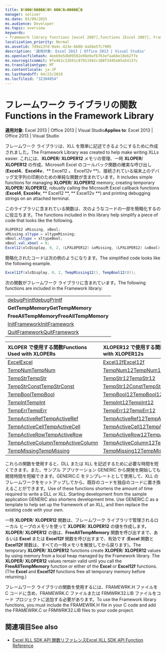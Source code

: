 ```yaml
---
title: �t���[�����[�N ���C�u�����̊֐�
manager: soliver
ms.date: 03/09/2015
ms.audience: Developer
ms.topic: overview
keywords:
- framework library functions [excel 2007],functions [Excel 2007], Framework library
localization_priority: Normal
ms.assetid: 7d9a13fd-9a4c-423e-bb08-4a5be57c7905
description: '適用対象: Excel 2013 | Office 2013 | Visual Studio'
ms.openlocfilehash: 4eeb9e5db09592e98e9afb763efaa6be18eb2f7e
ms.sourcegitcommit: 8fe462c32b91c87911942c188f3445e85a54137c
ms.translationtype: MT
ms.contentlocale: ja-JP
ms.lasthandoff: 04/23/2019
ms.locfileid: "32304054"
---
```

# <a name="functions-in-the-framework-library"></a><span data-ttu-id="515c0-104">フレームワーク ライブラリの関数</span><span class="sxs-lookup"><span data-stu-id="515c0-104">Functions in the Framework Library</span></span>

<span data-ttu-id="515c0-105">**適用対象**: Excel 2013 | Office 2013 | Visual Studio</span><span class="sxs-lookup"><span data-stu-id="515c0-105">**Applies to**: Excel 2013 | Office 2013 | Visual Studio</span></span> 
  
<span data-ttu-id="515c0-106">フレームワーク ライブラリは、XLL を簡単に記述できるようにするために作成されました。</span><span class="sxs-lookup"><span data-stu-id="515c0-106">The Framework Library was created to help make writing XLLs easier.</span></span> <span data-ttu-id="515c0-107">これには、**XLOPER**/ **XLOPER12** メモリの管理、一時 **XLOPER**/ **XLOPER12** の作成、Microsoft Excel のコールバック関数の確実な呼び出し (**Excel4**、**Excel4v**、\*\* Excel12 **、** Excel12v \*\*)、接続されている端末上のデバッグ文字列の印刷のための単純な関数が含まれています。</span><span class="sxs-lookup"><span data-stu-id="515c0-107">It includes simple functions for managing **XLOPER**/ **XLOPER12** memory, creating temporary **XLOPER**/ **XLOPER12**, robustly calling the Microsoft Excel callback functions (**Excel4**, **Excel4v**, \*\* Excel12 \*\*, \*\* Excel12v \*\*) and printing debugging strings on an attached terminal.</span></span>
  
<span data-ttu-id="515c0-108">このライブラリに含まれている関数は、次のようなコードの一部を簡略化するのに役立ちます。</span><span class="sxs-lookup"><span data-stu-id="515c0-108">The functions included in this library help simplify a piece of code that looks like the following.</span></span>
  
```cs
XLOPER12 xMissing, xBool;
xMissing.xltype = xltypeMissing;
xBool.xltype = xltypeBool;
xBool.val.xbool = 0;
Excel12(xlcDisplay, 0, 2, (LPXLOPER12) &xMissing, (LPXLOPER12) &xBool);
```

<span data-ttu-id="515c0-109">簡略化されたコードは次の例のようになります。</span><span class="sxs-lookup"><span data-stu-id="515c0-109">The simplified code looks like the following example.</span></span>
  
```cs
Excel12f(xlcDisplay, 0, 2, TempMissing12(), TempBool12(0));
```

<span data-ttu-id="515c0-110">次の関数がフレームワーク ライブラリに含まれています。</span><span class="sxs-lookup"><span data-stu-id="515c0-110">The following functions are included in the Framework library:</span></span>
  
||
|:-----|
|[<span data-ttu-id="515c0-111">debugPrintf</span><span class="sxs-lookup"><span data-stu-id="515c0-111">debugPrintf</span></span>](debugprintf.md) <br/> |
|<span data-ttu-id="515c0-112">**GetTempMemory**</span><span class="sxs-lookup"><span data-stu-id="515c0-112">**GetTempMemory**</span></span> <br/> |
|<span data-ttu-id="515c0-113">**FreeAllTempMemory**</span><span class="sxs-lookup"><span data-stu-id="515c0-113">**FreeAllTempMemory**</span></span> <br/> |
|[<span data-ttu-id="515c0-114">InitFramework</span><span class="sxs-lookup"><span data-stu-id="515c0-114">InitFramework</span></span>](initframework.md) <br/> |
|[<span data-ttu-id="515c0-115">QuitFramework</span><span class="sxs-lookup"><span data-stu-id="515c0-115">QuitFramework</span></span>](quitframework.md) <br/> |
   
|<span data-ttu-id="515c0-116">**XLOPER で使用する関数**</span><span class="sxs-lookup"><span data-stu-id="515c0-116">**Functions Used with XLOPERs**</span></span>|<span data-ttu-id="515c0-117">**XLOPER12 で使用する関数**</span><span class="sxs-lookup"><span data-stu-id="515c0-117">**Functions Used with XLOPER12s**</span></span>|
|:-----|:-----|
|[<span data-ttu-id="515c0-118">Excel</span><span class="sxs-lookup"><span data-stu-id="515c0-118">Excel</span></span>](excel-excel12f.md) <br/> |[<span data-ttu-id="515c0-119">Excel12f</span><span class="sxs-lookup"><span data-stu-id="515c0-119">Excel12f</span></span>](excel-excel12f.md) <br/> |
|[<span data-ttu-id="515c0-120">TempNum</span><span class="sxs-lookup"><span data-stu-id="515c0-120">TempNum</span></span>](tempnum-tempnum12.md) <br/> |[<span data-ttu-id="515c0-121">TempNum12</span><span class="sxs-lookup"><span data-stu-id="515c0-121">TempNum12</span></span>](tempnum-tempnum12.md) <br/> |
|[<span data-ttu-id="515c0-122">TempStr</span><span class="sxs-lookup"><span data-stu-id="515c0-122">TempStr</span></span>](tempstr.md) <br/> |[<span data-ttu-id="515c0-123">TempStr12</span><span class="sxs-lookup"><span data-stu-id="515c0-123">TempStr12</span></span>](tempstrconst-tempstr12.md) <br/> |
|[<span data-ttu-id="515c0-124">TempStrConst</span><span class="sxs-lookup"><span data-stu-id="515c0-124">TempStrConst</span></span>](tempstrconst-tempstr12.md) <br/> |[<span data-ttu-id="515c0-125">TempStr12Const</span><span class="sxs-lookup"><span data-stu-id="515c0-125">TempStr12Const</span></span>](tempstrconst-tempstr12.md) <br/> |
|[<span data-ttu-id="515c0-126">TempBool</span><span class="sxs-lookup"><span data-stu-id="515c0-126">TempBool</span></span>](tempbool-tempbool12.md) <br/> |[<span data-ttu-id="515c0-127">TempBool12</span><span class="sxs-lookup"><span data-stu-id="515c0-127">TempBool12</span></span>](tempbool-tempbool12.md) <br/> |
|[<span data-ttu-id="515c0-128">TempInt</span><span class="sxs-lookup"><span data-stu-id="515c0-128">TempInt</span></span>](tempint-tempint12.md) <br/> |[<span data-ttu-id="515c0-129">TempInt12</span><span class="sxs-lookup"><span data-stu-id="515c0-129">TempInt12</span></span>](tempint-tempint12.md) <br/> |
|[<span data-ttu-id="515c0-130">TempErr</span><span class="sxs-lookup"><span data-stu-id="515c0-130">TempErr</span></span>](temperr-temperr12.md) <br/> |[<span data-ttu-id="515c0-131">TempErr12</span><span class="sxs-lookup"><span data-stu-id="515c0-131">TempErr12</span></span>](temperr-temperr12.md) <br/> |
|[<span data-ttu-id="515c0-132">TempActiveRef</span><span class="sxs-lookup"><span data-stu-id="515c0-132">TempActiveRef</span></span>](tempactiveref-tempactiveref12.md) <br/> |[<span data-ttu-id="515c0-133">TempActiveRef12</span><span class="sxs-lookup"><span data-stu-id="515c0-133">TempActiveRef12</span></span>](tempactiveref-tempactiveref12.md) <br/> |
|[<span data-ttu-id="515c0-134">TempActiveCell</span><span class="sxs-lookup"><span data-stu-id="515c0-134">TempActiveCell</span></span>](tempactivecell-tempactivecell12.md) <br/> |[<span data-ttu-id="515c0-135">TempActiveCell12</span><span class="sxs-lookup"><span data-stu-id="515c0-135">TempActiveCell12</span></span>](tempactivecell-tempactivecell12.md) <br/> |
|[<span data-ttu-id="515c0-136">TempActiveRow</span><span class="sxs-lookup"><span data-stu-id="515c0-136">TempActiveRow</span></span>](tempactiverow-tempactiverow12.md) <br/> |[<span data-ttu-id="515c0-137">TempActiveRow12</span><span class="sxs-lookup"><span data-stu-id="515c0-137">TempActiveRow12</span></span>](tempactiverow-tempactiverow12.md) <br/> |
|[<span data-ttu-id="515c0-138">TempActiveColumn</span><span class="sxs-lookup"><span data-stu-id="515c0-138">TempActiveColumn</span></span>](tempactivecolumn-tempactivecolumn12.md) <br/> |[<span data-ttu-id="515c0-139">TempActiveColumn12</span><span class="sxs-lookup"><span data-stu-id="515c0-139">TempActiveColumn12</span></span>](tempactivecolumn-tempactivecolumn12.md) <br/> |
|[<span data-ttu-id="515c0-140">TempMissing</span><span class="sxs-lookup"><span data-stu-id="515c0-140">TempMissing</span></span>](tempmissing-tempmissing12.md) <br/> |[<span data-ttu-id="515c0-141">TempMissing12</span><span class="sxs-lookup"><span data-stu-id="515c0-141">TempMissing12</span></span>](tempmissing-tempmissing12.md) <br/> |
   
<span data-ttu-id="515c0-p102">これらの関数を使用すると、DLL または XLL を記述するために必要な時間を短くできます。また、サンプル アプリケーション GENERIC から開発を開始しても開発時間を短縮できます。GENERIC.C をテンプレートとして使用して、XLL のフレームワークをセットアップしてから、既存のコードを独自のコードに置き換えることができます。</span><span class="sxs-lookup"><span data-stu-id="515c0-p102">Use of these functions shortens the amount of time required to write a DLL or XLL. Starting development from the sample application GENERIC also shortens development time. Use GENERIC.C as a template to help set up the framework of an XLL, and then replace the existing code with your own.</span></span>
  
<span data-ttu-id="515c0-p103">一時 **XLOPER**/ **XLOPER12** 関数は、フレームワーク ライブラリで管理されるローカル ヒープのメモリを使って **XLOPER**/ **XLOPER12** の値を作成します。**XLOPER**/ **XLOPER12** の値は、**FreeAllTempMemory** 関数を呼び出すまで、あるいは **Excel** または **Excel12f** 関数を呼び出すまで、有効です (**Excel** 関数と **Excel12f** 関数は、すべての一時メモリを解放してから戻ります)。</span><span class="sxs-lookup"><span data-stu-id="515c0-p103">The temporary **XLOPER**/ **XLOPER12** functions create **XLOPER**/ **XLOPER12** values by using memory from a local heap managed by the Framework library. The **XLOPER**/ **XLOPER12** values remain valid until you call the **FreeAllTempMemory** function or either of the **Excel** or **Excel12f** functions. (The **Excel** and **Excel12f** functions free all temporary memory before returning.)</span></span> 
  
<span data-ttu-id="515c0-148">フレームワーク ライブラリの関数を使用するには、FRAMEWRK.H ファイルを C コードに含め、FRAMEWRK.C ファイルまたは FRMWRK32.LIB ファイルをコード プロジェクトに追加する必要があります。</span><span class="sxs-lookup"><span data-stu-id="515c0-148">To use the Framework library functions, you must include the FRAMEWRK.H file in your C code and add the FRAMEWRK.C or FRMWRK32.LIB files to your code project.</span></span>
  
## <a name="see-also"></a><span data-ttu-id="515c0-149">関連項目</span><span class="sxs-lookup"><span data-stu-id="515c0-149">See also</span></span>

- [<span data-ttu-id="515c0-150">Excel XLL SDK API 関数リファレンス</span><span class="sxs-lookup"><span data-stu-id="515c0-150">Excel XLL SDK API Function Reference</span></span>](excel-xll-sdk-api-function-reference.md)

